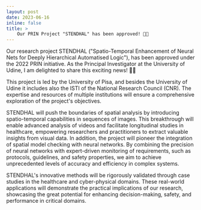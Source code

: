 ```yaml
---
layout: post
date: 2023-06-16
inline: false
title: >
    Our PRIN Project "STENDHAL" has been approved! 🎉🧠
---
```

Our research project STENDHAL ("Spatio-Temporal Enhancement of Neural Nets for Deeply Hierarchical Automatised Logic"), has been approved under the 2022 PRIN initiative. As the Principal Investigator at the University of Udine, I am delighted to share this exciting news! 🚀🎉

This project is led by the University of Pisa, and besides the University of Udine it includes also the ISTI of the National Research Council (CNR). The expertise and resources of multiple institutions will ensure a comprehensive exploration of the project's objectives.

STENDHAL will push the boundaries of spatial analysis by introducing spatio-temporal capabilities in sequences of images. This breakthrough will enable advanced analysis of videos and facilitate longitudinal studies in healthcare, empowering researchers and practitioners to extract valuable insights from visual data.
In addition, the project will pioneer the integration of spatial model checking with neural networks. By combining the precision of neural networks with expert-driven monitoring of requirements, such as protocols, guidelines, and safety properties, we aim to achieve unprecedented levels of accuracy and efficiency in complex systems.

STENDHAL's innovative methods will be rigorously validated through case studies in the healthcare and cyber-physical domains. These real-world applications will demonstrate the practical implications of our research, showcasing the great potential for enhancing decision-making, safety, and performance in critical domains.

<!-- 
We are now preparing to hire dedicated researchers who share our passion for pushing the boundaries of logic and cognition. 
Stay tuned for further updates as we finalize the recruitment process, and prepare to embark on this thrilling research journey!
-->
